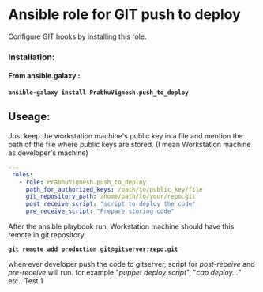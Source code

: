 # Ansible role for GIT push to deploy

Configure GIT hooks by installing this role.

### Installation:
#### From ansible.galaxy :

__`ansible-galaxy install PrabhuVignesh.push_to_deploy`__

## Useage:
Just keep the workstation machine's public key in a file and mention the path of the file where public keys are stored.
(I mean Workstation machine as developer's machine)

 ```yml
 ---
  roles:
    - role: PrabhuVignesh.push_to_deploy
      path_for_authorized_keys: /path/to/public_key/file
      git_repository_path: /home/path/to/your/repo.git
      post_receive_script: "script to deploy the code"
      pre_receive_script: "Prepare storing code" 
   ```   

After the ansible playbook run, Workstation machine should have this remote in git repository

  __`git remote add production git@gitserver:repo.git`__
  
  when ever developer push the code to gitserver, script for _post-receive_ and _pre-receive_ will run. for example "_puppet deploy script_", "_cap deploy..._" etc.. Test 1
